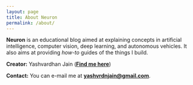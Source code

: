 ```yaml
---
layout: page
title: About Neuron
permalink: /about/
---
```


**Neuron** is an educational blog aimed at explaining concepts in artificial intelligence, computer vision, deep learning, and autonomous vehicles. It also aims at providing *how-to* guides of the things I build.

**Creator:** Yashvardhan Jain (**[Find me here](https://j-yash.github.io)**)

**Contact:** You can e-mail me at **yashvrdnjain@gmail.com**.
